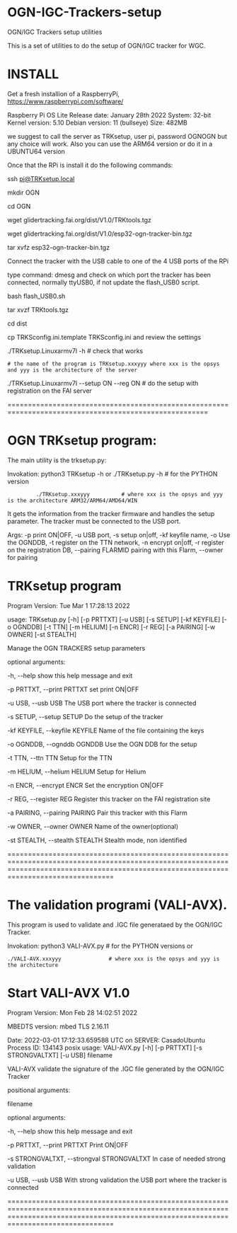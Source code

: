 # OGN-IGC-Trackers-setup
OGN/IGC Trackers setup utilities 

This is a set of utilities to do the setup of OGN/IGC tracker for WGC.

INSTALL
=======

Get a fresh installion of a RaspberryPi,    https://www.raspberrypi.com/software/

Raspberry Pi OS Lite
Release date: January 28th 2022
System: 32-bit
Kernel version: 5.10
Debian version: 11 (bullseye)
Size: 482MB

we suggest to call the server as TRKsetup, user pi, password OGNOGN   but any choice will work.
Also you can use the ARM64 version or do it in a UBUNTU64 version

Once that the RPi is install it do the following commands:

ssh pi@TRKsetup.local 

mkdir OGN

cd    OGN

wget glidertracking.fai.org/dist/V1.0/TRKtools.tgz

wget glidertracking.fai.org/dist/V1.0/esp32-ogn-tracker-bin.tgz

tar xvfz  esp32-ogn-tracker-bin.tgz

Connect the tracker with the USB cable to one of the 4 USB ports of the RPi

type command:   dmesg       and check on which port the tracker has been connected, normally ttyUSB0, if not update the flash_USB0 script.

bash flash_USB0.sh


tar xvzf TRKtools.tgz

cd dist

cp TRKSconfig.ini.template TRKSconfig.ini      and review the settings 

./TRKsetup.Linuxarmv7l -h                      	# check that works 

	# the name of the program is TRKsetup.xxxyyy where xxx is the opsys and yyy is the architecture of the server 

./TRKsetup.Linuxarmv7l --setup  ON --reg ON    	# do the setup with registration on the FAI server


=======================================================================================================

OGN TRKsetup program:
==========================
The main utility is the trksetup.py:

Invokation:   python3  TRKsetup -h      or     ./TRKsetup.py -h   # for the PYTHON version

             ./TRKsetup.xxxyyy			# where xxx is the opsys and yyy is the architecture ARM32/ARM64/AMD64/WIN
             

It gets the information from the tracker firmware and handles the setup parameter.
The tracker must be connected to the USB port.


Args: -p print ON|OFF, -u USB port, -s setup on|off, -kf keyfile name, -o Use the OGNDDB, -t register on the TTN network, -n encrypt on|off, -r register on the registration DB, --pairing FLARMID pairing with this Flarm, --owner for pairing

TRKsetup program
================

Program Version: Tue Mar  1 17:28:13 2022

usage: TRKsetup.py [-h] [-p PRTTXT] [-u USB] [-s SETUP] [-kf KEYFILE] [-o OGNDDB] [-t TTN] [-m HELIUM] [-n ENCR] [-r REG] [-a PAIRING] [-w OWNER] [-st STEALTH]

Manage the OGN TRACKERS setup parameters

optional arguments:

  -h, --help            show this help message and exit

  -p PRTTXT, --print PRTTXT
                        set print ON|OFF

  -u USB, --usb USB     The USB port where the tracker is connected

  -s SETUP, --setup SETUP
                        Do the setup of the tracker

  -kf KEYFILE, --keyfile KEYFILE
                        Name of the file containing the keys

  -o OGNDDB, --ognddb OGNDDB
                        Use the OGN DDB for the setup

  -t TTN, --ttn TTN     Setup for the TTN

  -m HELIUM, --helium HELIUM
                        Setup for Helium

  -n ENCR, --encrypt ENCR
                        Set the encryption ON|OFF

  -r REG, --register REG
                        Register this tracker on the FAI registration site

  -a PAIRING, --pairing PAIRING
                        Pair this tracker with this Flarm

  -w OWNER, --owner OWNER
                        Name of the owner(optional)

  -st STEALTH, --stealth STEALTH
                        Stealth mode, non identified


============================================================================================================================================================================================


The validation programi (VALI-AVX).
===================================

This program is used to validate and .IGC file generataed by the OGN/IGC Tracker.


Invokation:
	python3 VALI-AVX.py				# for the PYTHON versions or

	./VALI-AVX.xxxyyy				# where xxx is the opsys and yyy is the architecture

Start VALI-AVX  V1.0
=====================
Program Version: Mon Feb 28 14:02:51 2022

MBEDTS version: mbed TLS 2.16.11

Date:  2022-03-01 17:12:33.659588 UTC on SERVER: CasadoUbuntu Process ID: 134143 posix
usage: VALI-AVX.py [-h] [-p PRTTXT] [-s STRONGVALTXT] [-u USB] filename

VALI-AVX validate the signature of the .IGC file generated by the OGN/IGC Tracker

positional arguments:

  filename

optional arguments:

  -h, --help            show this help message and exit

  -p PRTTXT, --print PRTTXT
                        Print ON|OFF

  -s STRONGVALTXT, --strongval STRONGVALTXT
                        In case of needed strong validation

  -u USB, --usb USB     With strong validation the USB port where the tracker is connected


============================================================================================================================================================================================
